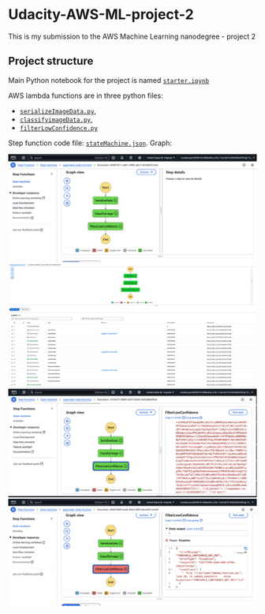 # Udacity-AWS-ML-project-2
This is my submission to the AWS Machine Learning nanodegree  - project 2

## Project structure
Main Python notebook for the project is named [`starter.ipynb`](./starter.ipynb)

AWS lambda functions are in three python files: 
* [`serializeImageData.py`](./lambda1-serializeImgaeData.py),
* [`classifyimageData.py`](./lambda2-ImageClassify.py),
* [`filterLowConfidence.py`](./lambda3-filterLowConfidence.py)

Step function code file: [`stateMachine.json`](./step-function.json). Graph:

![stateMachine](./step-function-working.png)
![stateExecution](./state-execution.png)
![stateExecution](./state-success.png)
![stateExecution](./state-failure.png)
